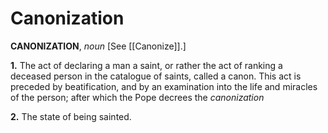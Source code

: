 # Canonization

**CANONIZATION**, _noun_ \[See [[Canonize]].\]

**1.** The act of declaring a man a saint, or rather the act of ranking a deceased person in the catalogue of saints, called a canon. This act is preceded by beatification, and by an examination into the life and miracles of the person; after which the Pope decrees the _canonization_

**2.** The state of being sainted.